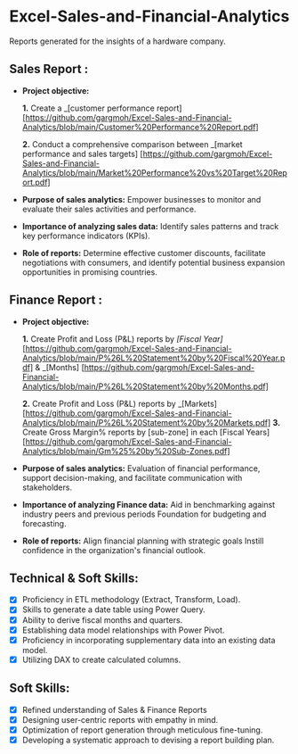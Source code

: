 # Excel-Sales-and-Financial-Analytics
Reports generated for the insights of a hardware company.
## Sales Report :


- **Project objective:** 

    **1.** Create a _[customer performance report] [https://github.com/gargmoh/Excel-Sales-and-Financial-Analytics/blob/main/Customer%20Performance%20Report.pdf]

    **2.** Conduct a comprehensive comparison between _[market performance and sales targets] [https://github.com/gargmoh/Excel-Sales-and-Financial-Analytics/blob/main/Market%20Performance%20vs%20Target%20Report.pdf]

- **Purpose of sales analytics:** Empower businesses to monitor and evaluate their sales activities and performance.

- **Importance of analyzing sales data:** Identify sales patterns and track key performance indicators (KPIs).

- **Role of reports:** Determine effective customer discounts, facilitate negotiations with consumers, and identify potential business expansion opportunities in promising countries.


## Finance Report :

- **Project objective:** 

    **1.** Create Profit and Loss (P&L) reports by _[Fiscal Year]_[https://github.com/gargmoh/Excel-Sales-and-Financial-Analytics/blob/main/P%26L%20Statement%20by%20Fiscal%20Year.pdf]
           & _[Months] [https://github.com/gargmoh/Excel-Sales-and-Financial-Analytics/blob/main/P%26L%20Statement%20by%20Months.pdf]

   **2.** Create Profit and Loss (P&L) reports by _[Markets] [https://github.com/gargmoh/Excel-Sales-and-Financial-Analytics/blob/main/P%26L%20Statement%20by%20Markets.pdf]
   **3.** Create Gross Margin% reports by [sub-zone] in each [Fiscal Years] [https://github.com/gargmoh/Excel-Sales-and-Financial-Analytics/blob/main/Gm%25%20by%20Sub-Zones.pdf]

- **Purpose of sales analytics:** Evaluation of financial performance, support decision-making, and facilitate communication with stakeholders.

- **Importance of analyzing Finance data:** Aid in benchmarking against industry peers and previous periods Foundation for budgeting and forecasting.

- **Role of reports:** Align financial planning with strategic goals Instill confidence in the organization's financial outlook.


## Technical & Soft Skills:
- [x]	Proficiency in ETL methodology (Extract, Transform, Load).
- [x]	Skills to generate a date table using Power Query.
- [x]	Ability to derive fiscal months and quarters.
- [x]	Establishing data model relationships with Power Pivot.
- [x]	Proficiency in incorporating supplementary data into an existing data model.
- [x]	Utilizing DAX to create calculated columns.

## Soft Skills:
- [x]	Refined understanding of Sales & Finance Reports
- [x]	Designing user-centric reports with empathy in mind.
- [x]	Optimization of report generation through meticulous fine-tuning.
- [x]	Developing a systematic approach to devising a report building plan.
